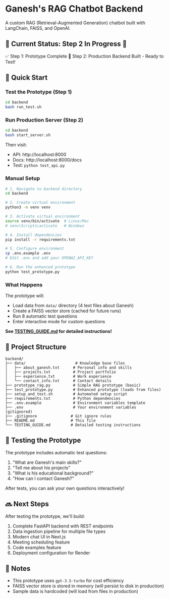 # Ganesh's RAG Chatbot Backend

A custom RAG (Retrieval-Augmented Generation) chatbot built with LangChain, FAISS, and OpenAI.

## 🎉 Current Status: Step 2 In Progress 🚀

✅ Step 1: Prototype Complete
🔄 Step 2: Production Backend Built - Ready to Test!

## 🚀 Quick Start

### Test the Prototype (Step 1)

```bash
cd backend
bash run_test.sh
```

### Run Production Server (Step 2)

```bash
cd backend
bash start_server.sh
```

Then visit:
- API: http://localhost:8000
- Docs: http://localhost:8000/docs
- Test: `python test_api.py`

### Manual Setup

```bash
# 1. Navigate to backend directory
cd backend

# 2. Create virtual environment
python3 -m venv venv

# 3. Activate virtual environment
source venv/bin/activate  # Linux/Mac
# venv\Scripts\activate   # Windows

# 4. Install dependencies
pip install -r requirements.txt

# 5. Configure environment
cp .env.example .env
# Edit .env and add your OPENAI_API_KEY

# 6. Run the enhanced prototype
python test_prototype.py
```

### What Happens

The prototype will:
- Load data from `data/` directory (4 text files about Ganesh)
- Create a FAISS vector store (cached for future runs)
- Run 8 automatic test questions
- Enter interactive mode for custom questions

**See [TESTING_GUIDE.md](TESTING_GUIDE.md) for detailed instructions!**

## 📁 Project Structure

```
backend/
├── data/                      # Knowledge base files
│   ├── about_ganesh.txt      # Personal info and skills
│   ├── projects.txt          # Project portfolio
│   ├── experience.txt        # Work experience
│   └── contact_info.txt      # Contact details
├── prototype_rag.py          # Simple RAG prototype (basic)
├── test_prototype.py         # Enhanced prototype (loads from files)
├── setup_and_test.sh         # Automated setup script
├── requirements.txt          # Python dependencies
├── .env.example              # Environment variables template
├── .env                      # Your environment variables (gitignored)
├── .gitignore               # Git ignore rules
├── README.md                # This file
└── TESTING_GUIDE.md         # Detailed testing instructions
```

## 🧪 Testing the Prototype

The prototype includes automatic test questions:
1. "What are Ganesh's main skills?"
2. "Tell me about his projects"
3. "What is his educational background?"
4. "How can I contact Ganesh?"

After tests, you can ask your own questions interactively!

## 🔜 Next Steps

After testing the prototype, we'll build:
1. Complete FastAPI backend with REST endpoints
2. Data ingestion pipeline for multiple file types
3. Modern chat UI in Next.js
4. Meeting scheduling feature
5. Code examples feature
6. Deployment configuration for Render

## 📝 Notes

- This prototype uses `gpt-3.5-turbo` for cost efficiency
- FAISS vector store is stored in memory (will persist to disk in production)
- Sample data is hardcoded (will load from files in production)
